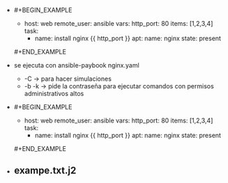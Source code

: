 - #+BEGIN_EXAMPLE
  - host: web
     remote_user: ansible
     vars:
         http_port: 80
         items: [1,2,3,4]
     task:
     -  name: install nginx {{  http_port  }}
         apt:
              name: nginx
              state:  present
  
  #+END_EXAMPLE
- se ejecuta con ansible-paybook nginx.yaml
	- -C  -> para hacer simulaciones
	- -b -k -> pide la contraseña para ejecutar comandos con permisos administrativos altos
- #+BEGIN_EXAMPLE
  - host: web
     remote_user: ansible
     vars:
         http_port: 80
         items: [1,2,3,4]
     task:
     -  name: install nginx {{  http_port  }}
         apt:
              name: nginx
              state:  present
  
  #+END_EXAMPLE
- exampe.txt.j2
	-